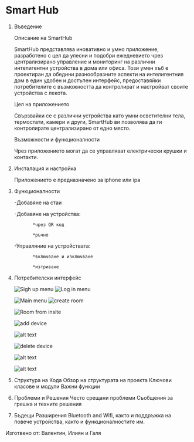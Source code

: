 <h1>Smart Hub</h1>

 1. Въведение

    Описание на SmartHub
    
      SmartHub представлява иновативно и умно приложение, разработено с цел да улесни и подобри ежедневието чрез централизирано управление и мониторинг на различни интелигентни устройства в дома или офиса. Този умен хъб е проектиран да обедини разнообразните аспекти на интелигентния дом в един удобен и достъпен интерфейс, предоставяйки потребителите с възможността да контролират и настройват своите устройства с лекота.
    
     Цел на приложението
    
     Свързвайки се с различни устройства като умни осветителни тела, термостати, камери и други, SmartHub ви позволява да ги контролирате централизирано от едно място.
    
    Възможности и функционалности
    
     Чрез приложението могат да се управляват електрически крушки и контакти. 
      
  2. Инсталация и настройка
       
       Приложението е предназначено за iphone или ipa
     
  4. Функционалности
     
       -Добавяне на стаи
     
       -Добавяне на устройства:
     
                *чрез QR код
     
                *ръчно
     
       -Управляние на устройствата:
     
                *включване и изключване
     
                *изтриване 
      

6. Потребителски интерфейс
   
   ![Sigh up menu](https://github.com/SwiftFMI/2024_prj_SmartHub/blob/main/signUp.png)    ![Log in menu](https://github.com/SwiftFMI/2024_prj_SmartHub/blob/main/logIn.png)
   
   ![Main menu](https://github.com/SwiftFMI/2024_prj_SmartHub/blob/main/homeScreen.png)   ![create room](https://github.com/SwiftFMI/2024_prj_SmartHub/blob/main/createRoom.png)

   ![Room from insite](https://github.com/SwiftFMI/2024_prj_SmartHub/blob/main/roomInside.png)

   ![add device](https://github.com/SwiftFMI/2024_prj_SmartHub/blob/main/addDeviceManual.png)
   
    ![alt text](https://github.com/SwiftFMI/2024_prj_SmartHub/blob/main/devicesList.png)

   ![delete device](https://github.com/SwiftFMI/2024_prj_SmartHub/blob/main/deleteMenu.png)

   ![alt text](https://github.com/SwiftFMI/2024_prj_SmartHub/blob/main/addDevice.png)

   ![alt text](https://github.com/SwiftFMI/2024_prj_SmartHub/blob/main/Functionalities.png)  
   


8. Структура на Кода
        Обзор на структурата на проекта
        Ключови класове и модули
        Важни функции

10. Проблеми и Решения
        Често срещани проблеми
        Съобщения за грешка и техните решения

11. Бъдещи Разширения
       Bluetooth and Wifi, както и поддръжка на повече устройства, както и функционалностите им. 


Изготвено от: Валентин, Илиян и Галя

